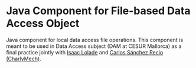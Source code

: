 # Java Component for File-based Data Access Object

Java component for local data access file operations. This component is meant to be used in Data Access subject (DAM at CESUR Mallorca) as a final practice
jointly with [Isaac Lolade](https://github.com/IsaacLolade) and [Carlos Sánchez Recio (CharlyMech)](https://github.com/CharlyMech).
